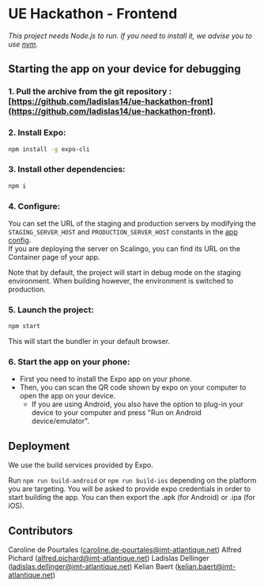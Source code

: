 # UE Hackathon - Frontend

*This project needs Node.js to run. If you need to install it, we advise you to use [nvm](https://github.com/nvm-sh/nvm).*

## Starting the app on your device for debugging 

### 1. Pull the archive from the git repository : [https://github.com/ladislas14/ue-hackathon-front](https://github.com/ladislas14/ue-hackathon-front).

### 2. Install Expo:

```bash
npm install -g expo-cli
```

### 3. Install other dependencies:

```bash
npm i
```

### 4. Configure:

You can set the URL of the staging and production servers by modifying the `STAGING_SERVER_HOST` and `PRODUCTION_SERVER_HOST` constants in the [app config](app.config.js).  
If you are deploying the server on Scalingo, you can find its URL on the Container page of your app.

Note that by default, the project will start in debug mode on the staging environment.
When building however, the environment is switched to production.

### 5. Launch the project:

```bash
npm start
```

This will start the bundler in your default browser.

### 6. Start the app on your phone:
  
- First you need to install the Expo app on your phone.
- Then, you can scan the QR code shown by expo on your computer to open the app on your device.
    - If you are using Android, you also have the option to plug-in your device to your computer and press "Run on Android device/emulator".

## Deployment

We use the build services provided by Expo.

Run `npm run build-android` or `npm run build-ios` depending on the platform you are targeting. You will be asked to provide expo credentials in order to start building the app. You can then export the .apk (for Android) or .ipa (for iOS). 

## Contributors

Caroline de Pourtales (caroline.de-pourtales@imt-atlantique.net)
Alfred Pichard (alfred.pichard@imt-atlantique.net)
Ladislas Dellinger (ladislas.dellinger@imt-atlantique.net)
Kelian Baert (kelian.baert@imt-atlantique.net)